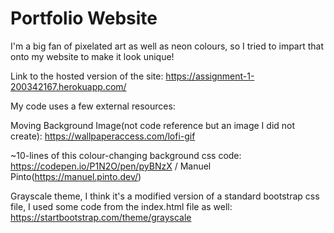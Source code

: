 # Portfolio Website  
I'm a big fan of pixelated art as well as neon colours, so I tried to impart that onto my website to make it look unique!  

Link to the hosted version of the site: https://assignment-1-200342167.herokuapp.com/  

My code uses a few external resources:  

Moving Background Image(not code reference but an image I did not create): https://wallpaperaccess.com/lofi-gif  

~10-lines of this colour-changing background css code: https://codepen.io/P1N2O/pen/pyBNzX / Manuel Pinto(https://manuel.pinto.dev/)  

Grayscale theme, I think it's a modified version of a standard bootstrap css file, I used some code from the index.html file as well: https://startbootstrap.com/theme/grayscale  
